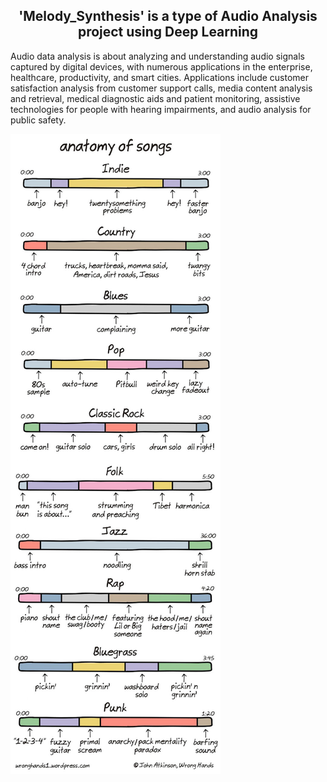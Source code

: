 <h2 align='center'>'Melody_Synthesis' is a type of Audio Analysis project using Deep Learning</h2>

Audio data analysis is about analyzing and understanding audio signals captured by digital devices,
with numerous applications in the enterprise, healthcare, productivity, and smart cities. 
Applications include customer satisfaction analysis from customer support calls, media content analysis and 
retrieval, medical diagnostic aids and patient monitoring, assistive technologies for people with hearing impairments, and audio analysis for public safety.

![](Images/anatomy-of-songs.jpg)
